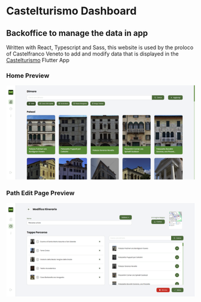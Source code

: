 # Castelturismo Dashboard

## Backoffice to manage the data in app

Written with React, Typescript and Sass, this website is used by the proloco of Castelfranco Veneto to add and modify data that is displayed in the [Castelturismo](https://github.com/martinogarrizzo5/castelturismo) Flutter App

### Home Preview

![home preview](./src/assets/previews/preview1.png)

### Path Edit Page Preview

![itinerario edit preview](./src/assets/previews/preview2.png)
